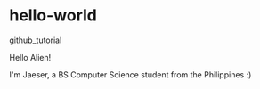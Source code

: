 # hello-world
github_tutorial

Hello Alien!

I'm Jaeser, a BS Computer Science student from the Philippines :)
